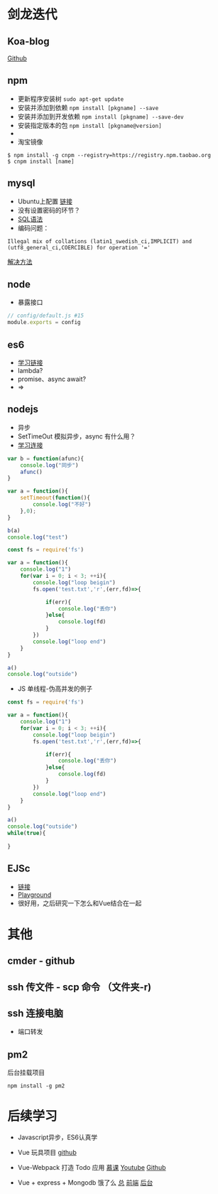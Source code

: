 # 剑龙迭代

## Koa-blog

[Github](https://github.com/zys980808/Koa2-blog)

## npm

- 更新程序安装树 ```sudo apt-get update```
- 安装并添加到依赖 ```npm install [pkgname] --save```
- 安装并添加到开发依赖 ```npm install [pkgname] --save-dev```
- 安装指定版本的包 ```npm install [pkgname@version]```
- 
- 淘宝镜像
```
$ npm install -g cnpm --registry=https://registry.npm.taobao.org
$ cnpm install [name]
```

## mysql 

- Ubuntu上配置 [链接](https://www.cnblogs.com/zhuyp1015/p/3561470.html)
- 没有设置密码的环节？
- [SQL语法](http://www.w3school.com.cn/sql/sql_syntax.asp) 
- 编码问题：
```
Illegal mix of collations (latin1_swedish_ci,IMPLICIT) and (utf8_general_ci,COERCIBLE) for operation '='
```
[解决方法](https://blog.csdn.net/hotlinhao/article/details/9048803)

## node

- 暴露接口 
```js 
// config/default.js #15
module.exports = config
```

## es6
- [学习链接](http://es6.ruanyifeng.com/#docs/let)
- lambda?
- promise、async await?
- =>
## nodejs 

- 异步
- SetTimeOut 模拟异步，async 有什么用？
- [学习连接](https://www.cnblogs.com/chrischjh/p/4667713.html)

```Javascript
var b = function(afunc){
    console.log("同步")
    afunc()
}

var a = function(){
    setTimeout(function(){
        console.log("不好")
    },0);
}

b(a)
console.log("test")
```

```Javascript
const fs = require('fs')

var a = function(){
    console.log("1")
    for(var i = 0; i < 3; ++i){
        console.log("loop beigin")
        fs.open('test.txt','r',(err,fd)=>{

            if(err){
                console.log("丢你")
            }else{
                console.log(fd)
            }
        })
        console.log("loop end")
    }
}

a()
console.log("outside")
```

- JS 单线程-伪高并发的例子
```Javascript
const fs = require('fs')

var a = function(){
    console.log("1")
    for(var i = 0; i < 3; ++i){
        console.log("loop beigin")
        fs.open('test.txt','r',(err,fd)=>{

            if(err){
                console.log("丢你")
            }else{
                console.log(fd)
            }
        })
        console.log("loop end")
    }
}

a()
console.log("outside")
while(true){
    
}
```

## EJSc

- [链接](https://ejs.bootcss.com/)
- [Playground](https://ionicabizau.github.io/ejs-playground/)
- 很好用，之后研究一下怎么和Vue结合在一起

# 其他

## cmder - github

## ssh 传文件 - scp 命令 （文件夹-r)

## ssh 连接电脑

- 端口转发

## pm2

后台挂载项目
```
npm install -g pm2
```



# 后续学习

- Javascript异步，ES6认真学

- Vue 玩具项目 [github](https://github.com/bailicangdu/vue2-happyfri)

- Vue-Webpack 打造 Todo 应用
[慕课](https://www.imooc.com/learn/935)
[Youtube](https://www.youtube.com/watch?v=5MHnvXD4VIY&list=PLGNVlSJ5fH_UAYjoyIKOcyjxNEIav4o0E)
[Github](https://github.com/niuyi1017/imooc/tree/master/vue-webpack-todo)

- Vue + express + Mongodb 饿了么
[总](https://github.com/bailicangdu/node-elm)
[前端](https://github.com/bailicangdu/vue2-elm)
[后台](https://github.com/bailicangdu/vue2-manage)
